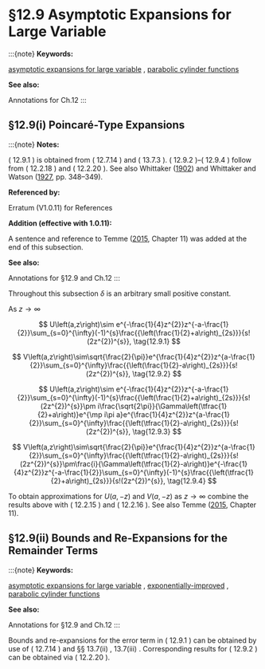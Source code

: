 # §12.9 Asymptotic Expansions for Large Variable

:::{note}
**Keywords:**

[asymptotic expansions for large variable](http://dlmf.nist.gov/search/search?q=asymptotic%20expansions%20for%20large%20variable) , [parabolic cylinder functions](http://dlmf.nist.gov/search/search?q=parabolic%20cylinder%20functions)

**See also:**

Annotations for Ch.12
:::


## §12.9(i) Poincaré-Type Expansions

:::{note}
**Notes:**

( 12.9.1 ) is obtained from ( 12.7.14 ) and ( 13.7.3 ). ( 12.9.2 )–( 12.9.4 ) follow from ( 12.2.18 ) and ( 12.2.20 ). See also Whittaker ([1902](./bib/W.html#bib2402 "On the functions associated with the parabolic cylinder in harmonic analysis")) and Whittaker and Watson ([1927](./bib/W.html#bib2404 "A Course of Modern Analysis"), pp. 348–349).

**Referenced by:**

Erratum (V1.0.11) for References

**Addition (effective with 1.0.11):**

A sentence and reference to Temme ([2015](./bib/T.html#bib470 "Asymptotic Methods for Integrals"), Chapter 11) was added at the end of this subsection.

**See also:**

Annotations for §12.9 and Ch.12
:::

Throughout this subsection $\delta$ is an arbitrary small positive constant.

As $z\to\infty$


<a id="E1"></a>
$$
U\left(a,z\right)\sim e^{-\frac{1}{4}z^{2}}z^{-a-\frac{1}{2}}\sum_{s=0}^{\infty}(-1)^{s}\frac{{\left(\frac{1}{2}+a\right)_{2s}}}{s!(2z^{2})^{s}}, \tag{12.9.1}
$$


<a id="E2"></a>
$$
V\left(a,z\right)\sim\sqrt{\frac{2}{\pi}}e^{\frac{1}{4}z^{2}}z^{a-\frac{1}{2}}\sum_{s=0}^{\infty}\frac{{\left(\frac{1}{2}-a\right)_{2s}}}{s!(2z^{2})^{s}}, \tag{12.9.2}
$$


<a id="E3"></a>
$$
U\left(a,z\right)\sim e^{-\frac{1}{4}z^{2}}z^{-a-\frac{1}{2}}\sum_{s=0}^{\infty}(-1)^{s}\frac{{\left(\frac{1}{2}+a\right)_{2s}}}{s!(2z^{2})^{s}}\pm i\frac{\sqrt{2\pi}}{\Gamma\left(\tfrac{1}{2}+a\right)}e^{\mp i\pi a}e^{\frac{1}{4}z^{2}}z^{a-\frac{1}{2}}\sum_{s=0}^{\infty}\frac{{\left(\tfrac{1}{2}-a\right)_{2s}}}{s!(2z^{2})^{s}}, \tag{12.9.3}
$$


<a id="E4"></a>
$$
V\left(a,z\right)\sim\sqrt{\frac{2}{\pi}}e^{\frac{1}{4}z^{2}}z^{a-\frac{1}{2}}\sum_{s=0}^{\infty}\frac{{\left(\tfrac{1}{2}-a\right)_{2s}}}{s!(2z^{2})^{s}}\pm\frac{i}{\Gamma\left(\tfrac{1}{2}-a\right)}e^{-\frac{1}{4}z^{2}}z^{-a-\frac{1}{2}}\sum_{s=0}^{\infty}(-1)^{s}\frac{{\left(\tfrac{1}{2}+a\right)_{2s}}}{s!(2z^{2})^{s}}, \tag{12.9.4}
$$

To obtain approximations for $U\left(a,-z\right)$ and $V\left(a,-z\right)$ as $z\to\infty$ combine the results above with ( 12.2.15 ) and ( 12.2.16 ). See also Temme ([2015](./bib/T.html#bib470 "Asymptotic Methods for Integrals"), Chapter 11).


## §12.9(ii) Bounds and Re-Expansions for the Remainder Terms

:::{note}
**Keywords:**

[asymptotic expansions for large variable](http://dlmf.nist.gov/search/search?q=asymptotic%20expansions%20for%20large%20variable) , [exponentially-improved](http://dlmf.nist.gov/search/search?q=exponentially-improved) , [parabolic cylinder functions](http://dlmf.nist.gov/search/search?q=parabolic%20cylinder%20functions)

**See also:**

Annotations for §12.9 and Ch.12
:::

Bounds and re-expansions for the error term in ( 12.9.1 ) can be obtained by use of ( 12.7.14 ) and §§ 13.7(ii) , 13.7(iii) . Corresponding results for ( 12.9.2 ) can be obtained via ( 12.2.20 ).
